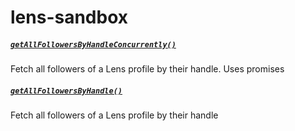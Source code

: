 # lens-sandbox

##### [`getAllFollowersByHandleConcurrently()`](https://github.com/sebastiantf/lens-sandbox/blob/main/src/lib/lens.ts#L58)

Fetch all followers of a Lens profile by their handle. Uses promises

##### [`getAllFollowersByHandle()`](https://github.com/sebastiantf/lens-sandbox/blob/main/src/lib/lens.ts#L18)

Fetch all followers of a Lens profile by their handle
